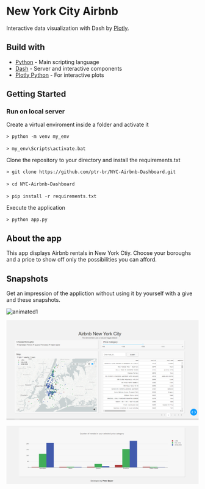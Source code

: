 # New York City Airbnb 
Interactive data visualization with Dash by [Plotly](https://plot.ly/).

## Build with
- [Python](https://www.python.org/) - Main scripting language
- [Dash](https://dash.plot.ly/) - Server and interactive components
- [Plotly Python](https://plot.ly/python/) - For interactive plots



## Getting Started 

### Run on local server
Create a virtual enviroment inside a folder and activate it
```
> python -m venv my_env

> my_env\Scripts\activate.bat
```
Clone the repository to your directory and install the requirements.txt
```
> git clone https://github.com/ptr-br/NYC-Airbnb-Dashboard.git

> cd NYC-Airbnb-Dashboard

> pip install -r requirements.txt
```
Execute the application
```
> python app.py
```

## About the app
This app displays Airbnb rentals in New York Ctiy. Choose your boroughs and a price to show off only the possibilities you can afford.

## Snapshots
Get an impression of the appliction without using it by yourself with a give and these snapshots.

![animated1](snapshots/gif.gif)

![screenshot1](snapshots/main.PNG)

![screenshot2](snapshots/bar.PNG)



  
  
  
